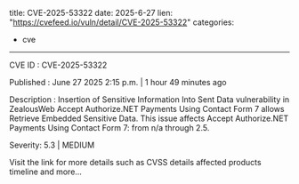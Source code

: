  
title: CVE-2025-53322
date: 2025-6-27
lien: "https://cvefeed.io/vuln/detail/CVE-2025-53322"
categories:
  - cve
---

CVE ID : CVE-2025-53322

Published :  June 27
2025
2:15 p.m. | 1 hour
49 minutes ago

Description : Insertion of Sensitive Information Into Sent Data vulnerability in ZealousWeb Accept Authorize.NET Payments Using Contact Form 7 allows Retrieve Embedded Sensitive Data. This issue affects Accept Authorize.NET Payments Using Contact Form 7: from n/a through 2.5.

Severity: 5.3 | MEDIUM

Visit the link for more details
such as CVSS details
affected products
timeline
and more...
